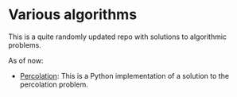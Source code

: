 # Various algorithms

This is a quite randomly updated repo with solutions to algorithmic problems.

As of now:
* [Percolation](percolation/percolation.py): This is a Python implementation of a solution to the percolation problem.
